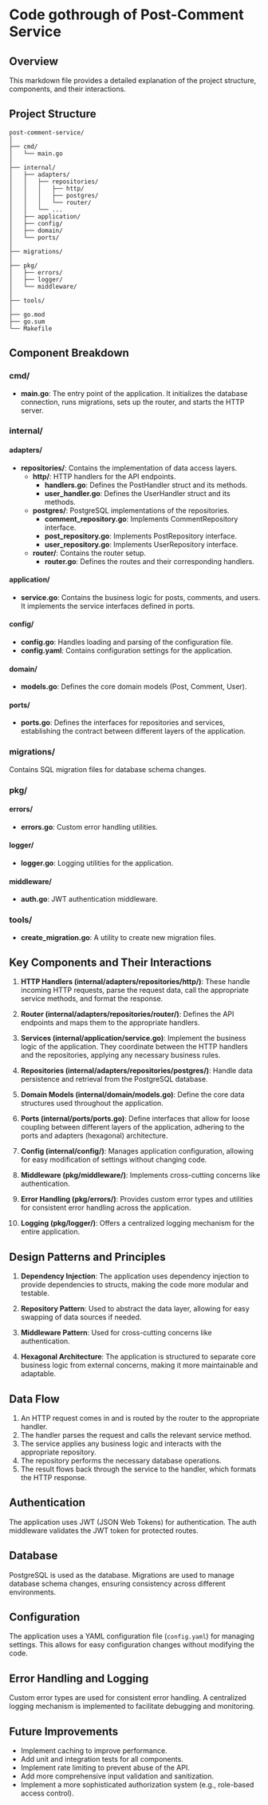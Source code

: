# Code gothrough of Post-Comment Service

## Overview

This markdown file provides a detailed explanation of the project structure, components, and their interactions.

## Project Structure

```
post-comment-service/
│
├── cmd/
│   └── main.go
│
├── internal/
│   ├── adapters/
│   │   ├── repositories/
│   │   │   ├── http/
│   │   │   ├── postgres/
│   │   │   └── router/
│   │   └── ...
│   ├── application/
│   ├── config/
│   ├── domain/
│   └── ports/
│
├── migrations/
│
├── pkg/
│   ├── errors/
│   ├── logger/
│   └── middleware/
│
├── tools/
│
├── go.mod
├── go.sum
└── Makefile
```


## Component Breakdown

### cmd/

- **main.go**: The entry point of the application. It initializes the database connection, runs migrations, sets up the router, and starts the HTTP server.

### internal/

#### adapters/

- **repositories/**: Contains the implementation of data access layers.
  - **http/**: HTTP handlers for the API endpoints.
    - **handlers.go**: Defines the PostHandler struct and its methods.
    - **user_handler.go**: Defines the UserHandler struct and its methods.
  - **postgres/**: PostgreSQL implementations of the repositories.
    - **comment_repository.go**: Implements CommentRepository interface.
    - **post_repository.go**: Implements PostRepository interface.
    - **user_repository.go**: Implements UserRepository interface.
  - **router/**: Contains the router setup.
    - **router.go**: Defines the routes and their corresponding handlers.

#### application/

- **service.go**: Contains the business logic for posts, comments, and users. It implements the service interfaces defined in ports.

#### config/

- **config.go**: Handles loading and parsing of the configuration file.
- **config.yaml**: Contains configuration settings for the application.

#### domain/

- **models.go**: Defines the core domain models (Post, Comment, User).

#### ports/

- **ports.go**: Defines the interfaces for repositories and services, establishing the contract between different layers of the application.

### migrations/

Contains SQL migration files for database schema changes.

### pkg/

#### errors/

- **errors.go**: Custom error handling utilities.

#### logger/

- **logger.go**: Logging utilities for the application.

#### middleware/

- **auth.go**: JWT authentication middleware.

### tools/

- **create_migration.go**: A utility to create new migration files.

## Key Components and Their Interactions

1. **HTTP Handlers (internal/adapters/repositories/http/)**: These handle incoming HTTP requests, parse the request data, call the appropriate service methods, and format the response.

2. **Router (internal/adapters/repositories/router/)**: Defines the API endpoints and maps them to the appropriate handlers.

3. **Services (internal/application/service.go)**: Implement the business logic of the application. They coordinate between the HTTP handlers and the repositories, applying any necessary business rules.

4. **Repositories (internal/adapters/repositories/postgres/)**: Handle data persistence and retrieval from the PostgreSQL database.

5. **Domain Models (internal/domain/models.go)**: Define the core data structures used throughout the application.

6. **Ports (internal/ports/ports.go)**: Define interfaces that allow for loose coupling between different layers of the application, adhering to the ports and adapters (hexagonal) architecture.

7. **Config (internal/config/)**: Manages application configuration, allowing for easy modification of settings without changing code.

8. **Middleware (pkg/middleware/)**: Implements cross-cutting concerns like authentication.

9. **Error Handling (pkg/errors/)**: Provides custom error types and utilities for consistent error handling across the application.

10. **Logging (pkg/logger/)**: Offers a centralized logging mechanism for the entire application.

## Design Patterns and Principles

1. **Dependency Injection**: The application uses dependency injection to provide dependencies to structs, making the code more modular and testable.

2. **Repository Pattern**: Used to abstract the data layer, allowing for easy swapping of data sources if needed.

3. **Middleware Pattern**: Used for cross-cutting concerns like authentication.

4. **Hexagonal Architecture**: The application is structured to separate core business logic from external concerns, making it more maintainable and adaptable.

## Data Flow

1. An HTTP request comes in and is routed by the router to the appropriate handler.
2. The handler parses the request and calls the relevant service method.
3. The service applies any business logic and interacts with the appropriate repository.
4. The repository performs the necessary database operations.
5. The result flows back through the service to the handler, which formats the HTTP response.

## Authentication

The application uses JWT (JSON Web Tokens) for authentication. The auth middleware validates the JWT token for protected routes.

## Database

PostgreSQL is used as the database. Migrations are used to manage database schema changes, ensuring consistency across different environments.

## Configuration

The application uses a YAML configuration file (`config.yaml`) for managing settings. This allows for easy configuration changes without modifying the code.

## Error Handling and Logging

Custom error types are used for consistent error handling. A centralized logging mechanism is implemented to facilitate debugging and monitoring.

## Future Improvements

- Implement caching to improve performance.
- Add unit and integration tests for all components.
- Implement rate limiting to prevent abuse of the API.
- Add more comprehensive input validation and sanitization.
- Implement a more sophisticated authorization system (e.g., role-based access control).
